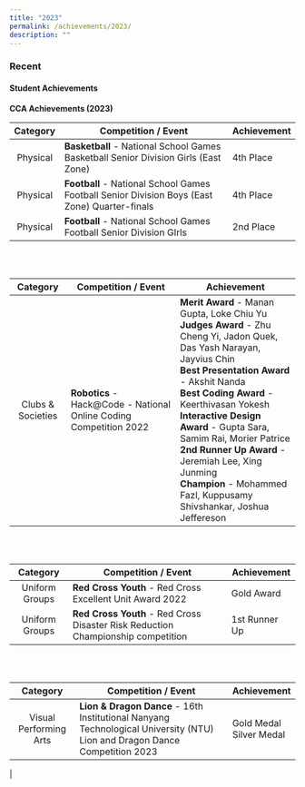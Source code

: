 ```yaml
---
title: "2023"
permalink: /achievements/2023/
description: ""
---
```

### **Recent**
#### **Student Achievements**

**CCA Achievements (2023)**

| Category | Competition / Event | Achievement |
|:---:|---|---|
| Physical | **Basketball** - National School Games Basketball Senior Division Girls (East Zone) | 4th Place |
| Physical | **Football** - National School Games Football Senior Division Boys (East Zone) Quarter-finals | 4th Place |
| Physical | **Football** - National School Games Football Senior Division GIrls | 2nd Place |

<br><br>

| Category | Competition / Event | Achievement |
|:---:|---|---|
| Clubs &amp; Societies | **Robotics** - Hack@Code - National Online Coding Competition 2022 | **Merit Award** - Manan Gupta, Loke Chiu Yu<br>**Judges Award** - Zhu Cheng Yi, Jadon Quek, Das Yash Narayan, Jayvius Chin<br>**Best Presentation Award** - Akshit Nanda<br>**Best Coding Award** - Keerthivasan Yokesh<br>**Interactive Design Award** - Gupta Sara, Samim Rai, Morier Patrice<br>**2nd Runner Up Award** - Jeremiah Lee, Xing Junming<br>**Champion** - Mohammed Fazl, Kuppusamy Shivshankar, Joshua Jeffereson |

<br><br>

| Category | Competition / Event | Achievement |
|:---:|---|---|
| Uniform Groups | **Red Cross Youth** - Red Cross Excellent Unit Award 2022 | Gold Award |
| Uniform Groups | **Red Cross Youth** - Red Cross Disaster Risk Reduction Championship competition | 1st Runner Up |

<br><br>

| Category | Competition / Event | Achievement |
|:---:|---|---|
| Visual Performing Arts | **Lion &amp; Dragon Dance** - 16th Institutional Nanyang Technological University (NTU) Lion and Dragon Dance Competition 2023 | Gold Medal <br>Silver Medal |
| 
